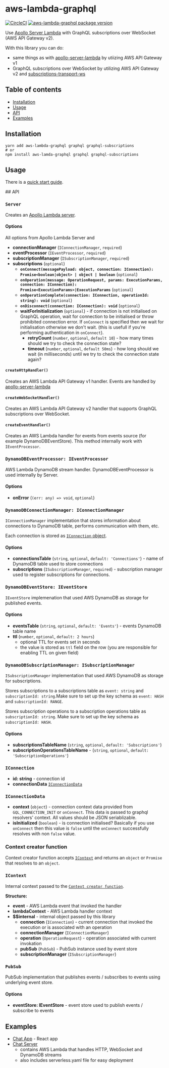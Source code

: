 # aws-lambda-graphql

[![CircleCI](https://img.shields.io/circleci/project/github/michalkvasnicak/aws-lambda-graphql/master.svg?style=flat-square)](https://circleci.com/gh/michalkvasnicak/aws-lambda-graphql)
[![aws-lambda-graphql package version](https://img.shields.io/npm/v/aws-lambda-graphql?color=green&label=aws-lambda-graphql&style=flat-square)](https://www.npmjs.com/package/aws-lambda-graphql)

Use [Apollo Server Lambda](https://github.com/apollographql/apollo-server/tree/master/packages/apollo-server-lambda) with GraphQL subscriptions over WebSocket (AWS API Gateway v2).

With this library you can do:

- same things as with [apollo-server-lambda](https://github.com/apollographql/apollo-server/tree/master/packages/apollo-server-lambda) by utiizing AWS API Gateway v1
- GraphQL subscriptions over WebSocket by utilizing AWS API Gateway v2 and [subscriptions-transport-ws](https://github.com/apollographql/subscriptions-transport-ws)

## Table of contents

- [Installation](#installation)
- [Usage](#usage)
- [API](#api)
- [Examples](#examples)

## Installation

```console
yarn add aws-lambda-graphql graphql graphql-subscriptions
# or
npm install aws-lamda-graphql graphql graphql-subscriptions
```

## Usage

There is a [quick start guide](https://github.com/michalkvasnicak/aws-lambda-graphql#quick-start).

## API

### `Server`

Creates an [Apollo Lambda server](https://www.npmjs.com/package/apollo-server-lambda).

#### Options

All options from Apollo Lambda Server and

- **connectionManager** (`IConnectionManager`, `required`)
- **eventProcessor** (`IEventProcessor`, `required`)
- **subscriptionManager** (`ISubscriptionManager`, `required`)
- **subscriptions** (`optional`)
  - **`onConnect(messagePayload: object, connection: IConnection): Promise<boolean|object> | object | boolean`** (`optional`)
  - **`onOperation(message: OperationRequest, params: ExecutionParams, connection: IConnection): Promise<ExecutionParams>|ExecutionParams`** (`optional`)
  - **`onOperationComplete(connection: IConnection, operationId: string): void`** (`optional`)
  - **`onDisconnect(connection: IConnection): void`** (`optional`)
  - **waitForInitialization** (`optional`) - if connection is not initialised on GraphQL operation, wait for connection to be initialised or throw prohibited connection error. If `onConnect` is specified then we wait for initialisation otherwise we don't wait. (this is usefull if you're performing authentication in `onConnect`).
    - **retryCount** (`number`, `optional`, `default 10`) - how many times should we try to check the connection state?
    - **timeout** (`number`, `optional`, `default 50ms`) - how long should we wait (in milliseconds) until we try to check the connection state again?

#### `createHttpHandler()`

Creates an AWS Lambda API Gateway v1 handler. Events are handled by [apollo-server-lambda](https://github.com/apollographql/apollo-server/tree/master/packages/apollo-server-lambda)

#### `createWebSocketHandler()`

Creates an AWS Lambda API Gateway v2 handler that supports GraphQL subscriptions over WebSocket.

#### `createEventHandler()`

Creates an AWS Lambda handler for events from events source (for example DynamoDBEventStore). This method internally work with `IEventProcessor`.

### `DynamoDBEventProcessor: IEventProcessor`

AWS Lambda DynamoDB stream handler. DynamoDBEventProcessor is used internally by Server.

#### Options

- **onError** (`(err: any) => void`, `optional`)

### `DynamoDBConnectionManager: IConnectionManager`

`IConnectionManager` implementation that stores information about connections to DynamoDB table, performs communication with them, etc.

Each connection is stored as [`IConnection` object](#iconnection).

#### Options

- **connectionsTable** (`string`, `optional`, `default: 'Connections'`) - name of DynamoDB table used to store connections
- **subscriptions** (`ISubscriptionManager`, `required`) - subscription manager used to register subscriptions for connections.

### `DynamoDBEventStore: IEventStore`

`IEventStore` implemenation that used AWS DynamoDB as storage for published events.

#### Options

- **eventsTable** (`string`, `optional`, `default: 'Events'`) - events DynamoDB table name
- **ttl** (`number`, `optional`, `default: 2 hours`)
  - optional TTL for events set in seconds
  - the value is stored as `ttl` field on the row (you are responsible for enabling TTL on given field)

### `DynamoDBSubscriptionManager: ISubscriptionManager`

`ISubscriptionManager` implementation that used AWS DynamoDB as storage for subscriptions.

Stores subscriptions to a subscriptions table as `event: string` and `subscriptionId: string`.Make sure to set up the key schema as `event: HASH` and `subscriptionId: RANGE`.

Stores subscription operations to a subscription operations table as `subscriptionId: string`. Make sure to set up the key schema as `subscriptionId: HASH`.

#### Options

- **subscriptionsTableName** (`string`, `optional`, `default: 'Subscriptions'`)
- **subscriptionOperationsTableName** - (`string`, `optional`, `default: 'SubscriptionOperations'`)

### `IConnection`

- **id: string** - connection id
- **connectionData** [`IConnectionData`](#iconnectiondata)

### `IConnectionData`

- **context** (`object`) - connection context data provided from `GQL_CONNECTION_INIT` or `onConnect`. This data is passed to graphql resolvers' context. All values should be JSON seriablizable.
- **isInitialized** (`boolean`) - is connection initialised? Basically if you use `onConnect` then this value is `false` until the `onConnect` successfully resolves with non `false` value.

### Context creator function

Context creator function accepts [`IContext`](#icontext) and returns an `object` or `Promise` that resolves to an `object`.

### `IContext`

Internal context passed to the [`Context creator function`](#context-creator-function).

**Structure:**

- **event** - AWS Lambda event that invoked the handler
- **lambdaContext** - AWS Lambda handler context
- **\$\$internal** - internal object passed by this library
  - **connection** (`IConnection`) - current connection that invoked the execution or is associated with an operation
  - **connectionManager** (`IConnectionManager`)
  - **operation** (`OperationRequest`) - operation associated with current invokation
  - **pubSub** (`PubSub`) - PubSub instance used by event store
  - **subscriptionManager** (`ISubscriptionManager`)

### `PubSub`

PubSub implementation that publishes events / subscribes to events using underlying event store.

#### Options

- **eventStore: IEventStore** - event store used to publish events / subscribe to events

## Examples

- [Chat App](https://github.com/michalkvasnicak/aws-lambda-graphql/tree/master/packages/chat-example-app) - React app
- [Chat Server](https://github.com/michalkvasnicak/aws-lambda-graphql/tree/master/packages/chat-example-server)
  - contains AWS Lambda that handles HTTP, WebSocket and DynamoDB streams
  - also includes serverless.yaml file for easy deployment
